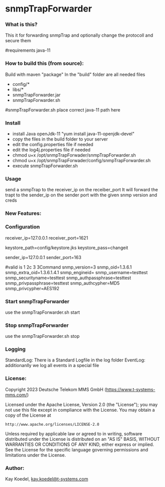 # snmpTrapForwarder

### What is this?
This it for forwarding snmpTrap and optionally change the protocoll and secure them

#requirements
java-11

### How to build this (from source):
Build with maven "package"
In the "build" folder are all needed files
 * config/*
 * libs/*
 * snmpTrapForwarder.jar
 * snmpTrapForwarder.sh

#snmpTrapForwarder.sh
place correct java-11 path here


### Install
* install Java openJdk-11 "yum install java-11-openjdk-devel"
* copy the files in the build folder to your server
* edit the config.properties file if needed
* edit the log4j.properties file if needed
* chmod u+x /opt/snmpTrapForwader/snmpTrapForwarder.sh
* chmod u+x /opt/snmpTrapForwader/config/snmpTrapForwarder.sh
* execute snmpTrapForwarder.sh

### Usage

send a snmpTrap to the receiver_ip on the receiber_port
It will forward the trapt to the sender_ip on the sender port with the given snmp version and creds


### New Features:

### Configuration

receiver_ip=127.0.0.1
receiver_port=1621

keystore_path=config/keystore.jks
keystore_pass=changeit

sender_ip=127.0.0.1
sender_port=163

#valid is 1 2c 3 3Command
snmp_version=3
snmp_oid=1.3.6.1
snmp_extra_oid=1.3.6.1.4.1
snmp_engineid=
snmp_username=testtest
snmp_securityname=testtest
snmp_authpassphrase=testtest
snmp_privpassphrase=testtest
snmp_authcypher=MD5
snmp_privcypher=AES192


### Start snmpTrapForwarder
use the snmpTrapForwarder.sh start

### Stop snmpTrapForwarder
use the snmpTrapForwarder.sh stop

### Logging
StandardLog: There is a Standard Logfile in the log folder
EventLog: additionanlly we log all events in a special file

### License: 
Copyright 2023 Deutsche Telekom MMS GmbH (https://www.t-systems-mms.com/) 

Licensed under the Apache License, Version 2.0 (the "License");
you may not use this file except in compliance with the License.
You may obtain a copy of the License at

    http://www.apache.org/licenses/LICENSE-2.0

Unless required by applicable law or agreed to in writing, software
distributed under the License is distributed on an "AS IS" BASIS,
WITHOUT WARRANTIES OR CONDITIONS OF ANY KIND, either express or implied.
See the License for the specific language governing permissions and
limitations under the License.

### Author: 
Kay Koedel, kay.koedel@t-systems.com
